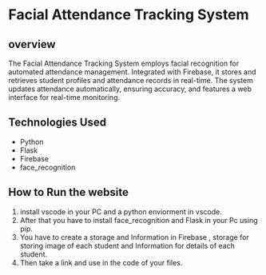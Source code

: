 # Facial Attendance Tracking System
## overview
The Facial Attendance Tracking System employs facial recognition for automated attendance management.
Integrated with Firebase, it stores and retrieves student profiles and attendance records in real-time.
The system updates attendance automatically, ensuring accuracy, and features a web interface for real-time monitoring.

## Technologies Used
* Python
* Flask
* Firebase
* face_recognition

## How to Run the website
1. install vscode in your PC and a python enviorment in vscode.
2. After that you have to install face_recognition and Flask in your Pc using pip.
3. You have to create a storage and Information in Firebase , storage for storing image of each student and Information for details of each student.
4. Then take a link and use in the code of your files.
